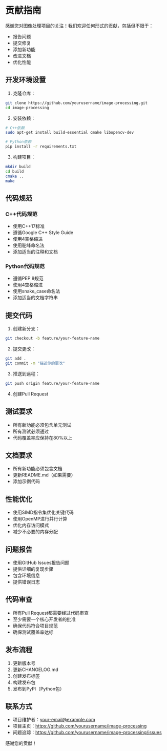 # 贡献指南

感谢您对图像处理项目的关注！我们欢迎任何形式的贡献，包括但不限于：

- 报告问题
- 提交修复
- 添加新功能
- 改进文档
- 优化性能

## 开发环境设置

1. 克隆仓库：
```bash
git clone https://github.com/yourusername/image-processing.git
cd image-processing
```

2. 安装依赖：
```bash
# C++依赖
sudo apt-get install build-essential cmake libopencv-dev

# Python依赖
pip install -r requirements.txt
```

3. 构建项目：
```bash
mkdir build
cd build
cmake ..
make
```

## 代码规范

### C++代码规范

- 使用C++17标准
- 遵循Google C++ Style Guide
- 使用4空格缩进
- 使用驼峰命名法
- 添加适当的注释和文档

### Python代码规范

- 遵循PEP 8规范
- 使用4空格缩进
- 使用snake_case命名法
- 添加适当的文档字符串

## 提交代码

1. 创建新分支：
```bash
git checkout -b feature/your-feature-name
```

2. 提交更改：
```bash
git add .
git commit -m "描述你的更改"
```

3. 推送到远程：
```bash
git push origin feature/your-feature-name
```

4. 创建Pull Request

## 测试要求

- 所有新功能必须包含单元测试
- 所有测试必须通过
- 代码覆盖率应保持在80%以上

## 文档要求

- 所有新功能必须包含文档
- 更新README.md（如果需要）
- 添加示例代码

## 性能优化

- 使用SIMD指令集优化关键代码
- 使用OpenMP进行并行计算
- 优化内存访问模式
- 减少不必要的内存分配

## 问题报告

- 使用GitHub Issues报告问题
- 提供详细的复现步骤
- 包含环境信息
- 提供错误日志

## 代码审查

- 所有Pull Request都需要经过代码审查
- 至少需要一个核心开发者的批准
- 确保代码符合项目规范
- 确保测试覆盖率达标

## 发布流程

1. 更新版本号
2. 更新CHANGELOG.md
3. 创建发布标签
4. 构建发布包
5. 发布到PyPI（Python包）

## 联系方式

- 项目维护者：your-email@example.com
- 项目主页：https://github.com/yourusername/image-processing
- 问题追踪：https://github.com/yourusername/image-processing/issues

感谢您的贡献！